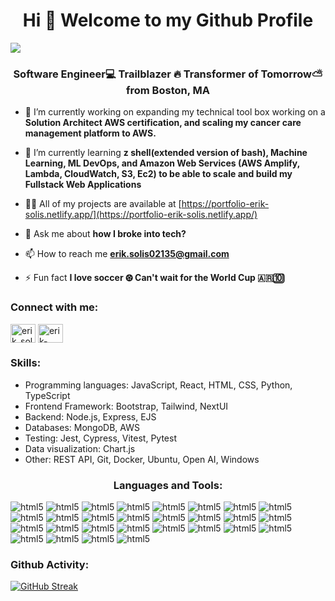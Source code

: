 <h1 align="center">Hi 👋 Welcome to my Github Profile</h1>
<div>
  <img src="https://pbs.twimg.com/profile_banners/1702887369249075200/1696433691/1500x500"/>
</div>
<h3 align="center">Software Engineer💻  Trailblazer 🔥 Transformer of Tomorrow⛅️ from Boston, MA</h3>

- 🔭 I’m currently working on expanding my technical tool box working on a **Solution Architect AWS certification, and scaling my cancer care management platform to AWS.**

- 🌱 I’m currently learning **z shell(extended version of bash), Machine Learning, ML DevOps, and Amazon Web Services (AWS Amplify, Lambda, CloudWatch, S3, Ec2) to be able to scale and build my Fullstack Web Applications**

- 👨‍💻 All of my projects are available at [https://portfolio-erik-solis.netlify.app/](https://portfolio-erik-solis.netlify.app/)

- 💬 Ask me about **how I broke into tech?**

- 📫 How to reach me **erik.solis02135@gmail.com**

- ⚡ Fun fact **I love soccer ⚽︎ Can't wait for the World Cup 🇦🇷🔟**

<h3 align="left">Connect with me:</h3>
<p align="left">
<a href="https://twitter.com/erik_solisdev" target="blank"><img align="center" src="https://raw.githubusercontent.com/rahuldkjain/github-profile-readme-generator/master/src/images/icons/Social/twitter.svg" alt="erik_solisdev" height="30" width="40" /></a>
<a href="https://linkedin.com/in/erik-solis" target="blank"><img align="center" src="https://raw.githubusercontent.com/rahuldkjain/github-profile-readme-generator/master/src/images/icons/Social/linked-in-alt.svg" alt="erik-solis" height="30" width="40" /></a>
</p>

<h3 align="left">Skills:</h3>
<ul align="left">
 <li> Programming languages: JavaScript, React, HTML, CSS, Python, TypeScript</li>
 <li> Frontend Framework: Bootstrap, Tailwind, NextUI </li>
 <li> Backend: Node.js, Express, EJS </li>
 <li> Databases: MongoDB, AWS </li>
 <li> Testing: Jest, Cypress, Vitest, Pytest </li>
 <li> Data visualization: Chart.js </li>
 <li> Other: REST API, Git, Docker, Ubuntu, Open AI, Windows</li>
</ul>

<h3 align="center">Languages and Tools:</h3>
<p align="left"> <a target="_blank" rel="noreferrer"> <img src="https://img.shields.io/badge/HTML5-E34F26?style=for-the-badge&logo=html5&logoColor=white" alt="html5" /> </a> </a> <a target="_blank" rel="noreferrer"> <img src="https://img.shields.io/badge/JavaScript-323330?style=for-the-badge&logo=javascript&logoColor=F7DF1E" alt="html5" /> </a> <a target="_blank" rel="noreferrer"> <img src="https://img.shields.io/badge/TypeScript-007ACC?style=for-the-badge&logo=typescript&logoColor=white" alt="html5" /> </a> <a target="_blank" rel="noreferrer"> <img src="https://img.shields.io/badge/CSS3-1572B6?style=for-the-badge&logo=css3&logoColor=white" alt="html5" /> </a> <a target="_blank" rel="noreferrer"> <img src="https://img.shields.io/badge/Chart%20js-FF6384?style=for-the-badge&logo=chartdotjs&logoColor=white" alt="html5" /> </a> <a target="_blank" rel="noreferrer"> <img src="https://img.shields.io/badge/MySQL-005C84?style=for-the-badge&logo=mysql&logoColor=white" alt="html5" /> </a> <a target="_blank" rel="noreferrer"> <img src="https://img.shields.io/badge/Amazon_AWS-FF9900?style=for-the-badge&logo=amazonaws&logoColor=white" alt="html5" /> <a target="_blank" rel="noreferrer"> <img src="https://img.shields.io/badge/Microsoft_SQL_Server-CC2927?style=for-the-badge&logo=microsoft-sql-server&logoColor=white" alt="html5" /> </a> <a target="_blank" rel="noreferrer"> <img src="https://img.shields.io/badge/Figma-F24E1E?style=for-the-badge&logo=figma&logoColor=white" alt="html5" /> </a> <a target="_blank" rel="noreferrer"> <img src="https://img.shields.io/badge/Tableau-E97627?style=for-the-badge&logo=Tableau&logoColor=white" alt="html5" /> </a> <a target="_blank" rel="noreferrer"> <img src="https://img.shields.io/badge/ChatGPT-74aa9c?style=for-the-badge&logo=openai&logoColor=white" alt="html5" /> </a> <a target="_blank" rel="noreferrer"> <img src="https://img.shields.io/badge/Tableau-E97627?style=for-the-badge&logo=Tableau&logoColor=white" alt="html5" /> </a> <a target="_blank" rel="noreferrer"> <img src="https://img.shields.io/badge/Canva-%2300C4CC.svg?&style=for-the-badge&logo=Canva&logoColor=white" alt="html5" /> </a> <a target="_blank" rel="noreferrer"> <img src="https://img.shields.io/badge/Jest-C21325?style=for-the-badge&logo=jest&logoColor=white" alt="html5" /> </a> <a target="_blank" rel="noreferrer"> <img src="https://img.shields.io/badge/GitHub-100000?style=for-the-badge&logo=github&logoColor=white" alt="html5" /> </a> <a target="_blank" rel="noreferrer"> <img src="https://img.shields.io/badge/Docker-2CA5E0?style=for-the-badge&logo=docker&logoColor=white" alt="html5" /> </a> <a target="_blank" rel="noreferrer"> <img src="https://img.shields.io/badge/Ubuntu-E95420?style=for-the-badge&logo=ubuntu&logoColor=white" alt="html5" /> </a> <a target="_blank" rel="noreferrer"> <img src="https://img.shields.io/badge/React-20232A?style=for-the-badge&logo=react&logoColor=61DAFB" alt="html5" /> </a> <a target="_blank" rel="noreferrer"> <img src="https://img.shields.io/badge/Tailwind_CSS-38B2AC?style=for-the-badge&logo=tailwind-css&logoColor=white" alt="html5" /> </a> <a target="_blank" rel="noreferrer"> <img src="https://img.shields.io/badge/Bootstrap-563D7C?style=for-the-badge&logo=bootstrap&logoColor=white" alt="html5" /> </a> <a target="_blank" rel="noreferrer"> <img src="https://img.shields.io/badge/MongoDB-4EA94B?style=for-the-badge&logo=mongodb&logoColor=white" alt="html5" /> </a> <a target="_blank" rel="noreferrer"> <img src="https://img.shields.io/badge/Node%20js-339933?style=for-the-badge&logo=nodedotjs&logoColor=white" alt="html5" /> </a> <a target="_blank" rel="noreferrer"> <img src="https://img.shields.io/badge/Postman-FF6C37?style=for-the-badge&logo=Postman&logoColor=white" alt="html5" /> </a> <a target="_blank" rel="noreferrer"> <img src="https://img.shields.io/badge/GIT-E44C30?style=for-the-badge&logo=git&logoColor=white" alt="html5" /> </a>  <a target="_blank" rel="noreferrer"> <img src="https://img.shields.io/badge/AWS-%23FF9900.svg?style=for-the-badge&logo=amazon-aws&logoColor=white" alt="html5" /> </a> <a target="_blank" rel="noreferrer"> <img src="https://img.shields.io/badge/python-3670A0?style=for-the-badge&logo=python&logoColor=ffdd54" alt="html5" /> </a> <a target="_blank" rel="noreferrer"> <img src="https://img.shields.io/badge/AWS-%23FF9900.svg?style=for-the-badge&logo=amazon-aws&logoColor=white" alt="html5" /> </a> <a target="_blank" rel="noreferrer"> <img src="https://img.shields.io/badge/jupyter-%23FA0F00.svg?style=for-the-badge&logo=jupyter&logoColor=white" alt="html5" /> </a></p> 
<h3 align="left">Github Activity:</h3>

[![GitHub Streak](https://streak-stats.demolab.com/?user=socratic617&theme=dark)](https://git.io/streak-stats)

